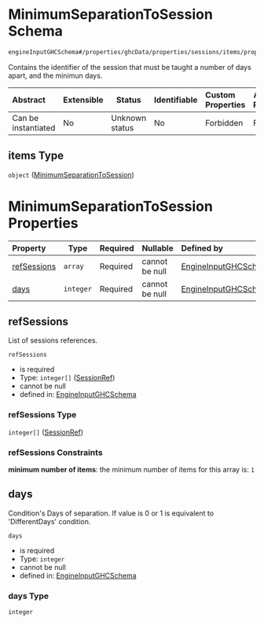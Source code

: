 # MinimumSeparationToSession Schema

```txt
engineInputGHCSchema#/properties/ghcData/properties/sessions/items/properties/sessionRelations/properties/minimumSeparationTo/items
```

Contains the identifier of the session that must be taught a number of days apart, and the minimun days.


| Abstract            | Extensible | Status         | Identifiable | Custom Properties | Additional Properties | Access Restrictions | Defined In                                                         |
| :------------------ | ---------- | -------------- | ------------ | :---------------- | --------------------- | ------------------- | ------------------------------------------------------------------ |
| Can be instantiated | No         | Unknown status | No           | Forbidden         | Forbidden             | none                | [ghc.schema.json\*](../out/ghc.schema.json "open original schema") |

## items Type

`object` ([MinimumSeparationToSession](ghc-properties-ghcdata-properties-sessions-session-properties-sessionrelations-properties-minimumseparationto-minimumseparationtosession.md))

# MinimumSeparationToSession Properties

| Property                    | Type      | Required | Nullable       | Defined by                                                                                                                                                                                                                                                                                                                                              |
| :-------------------------- | --------- | -------- | -------------- | :------------------------------------------------------------------------------------------------------------------------------------------------------------------------------------------------------------------------------------------------------------------------------------------------------------------------------------------------------ |
| [refSessions](#refsessions) | `array`   | Required | cannot be null | [EngineInputGHCSchema](ghc-properties-ghcdata-properties-sessions-session-properties-sessionrelations-properties-minimumseparationto-minimumseparationtosession-properties-sessionrefs.md "engineInputGHCSchema#/properties/ghcData/properties/sessions/items/properties/sessionRelations/properties/minimumSeparationTo/items/properties/refSessions") |
| [days](#days)               | `integer` | Required | cannot be null | [EngineInputGHCSchema](ghc-properties-ghcdata-properties-sessions-session-properties-sessionrelations-properties-minimumseparationto-minimumseparationtosession-properties-days.md "engineInputGHCSchema#/properties/ghcData/properties/sessions/items/properties/sessionRelations/properties/minimumSeparationTo/items/properties/days")               |

## refSessions

List of sessions references.


`refSessions`

-   is required
-   Type: `integer[]` ([SessionRef](ghc-properties-ghcdata-properties-sessions-session-properties-sessionrelations-properties-minimumseparationto-minimumseparationtosession-properties-sessionrefs-sessionref.md))
-   cannot be null
-   defined in: [EngineInputGHCSchema](ghc-properties-ghcdata-properties-sessions-session-properties-sessionrelations-properties-minimumseparationto-minimumseparationtosession-properties-sessionrefs.md "engineInputGHCSchema#/properties/ghcData/properties/sessions/items/properties/sessionRelations/properties/minimumSeparationTo/items/properties/refSessions")

### refSessions Type

`integer[]` ([SessionRef](ghc-properties-ghcdata-properties-sessions-session-properties-sessionrelations-properties-minimumseparationto-minimumseparationtosession-properties-sessionrefs-sessionref.md))

### refSessions Constraints

**minimum number of items**: the minimum number of items for this array is: `1`

## days

Condition's Days of separation. If value is 0 or 1 is equivalent to 'DifferentDays' condition.


`days`

-   is required
-   Type: `integer`
-   cannot be null
-   defined in: [EngineInputGHCSchema](ghc-properties-ghcdata-properties-sessions-session-properties-sessionrelations-properties-minimumseparationto-minimumseparationtosession-properties-days.md "engineInputGHCSchema#/properties/ghcData/properties/sessions/items/properties/sessionRelations/properties/minimumSeparationTo/items/properties/days")

### days Type

`integer`
